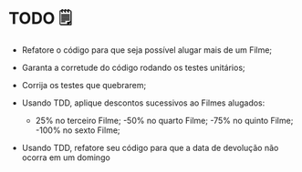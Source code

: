 # TODO 🗒

- Refatore o código para que seja possível alugar mais de um Filme;
- Garanta a corretude do código rodando os testes unitários;
- Corrija os testes que quebrarem;

- Usando TDD, aplique descontos sucessivos ao Filmes alugados:
     - 25% no terceiro Filme;
     -50% no quarto Filme;
     -75% no quinto Filme;
     -100% no sexto Filme;
- Usando TDD, refatore seu código para que a data de devolução não ocorra em um domingo
